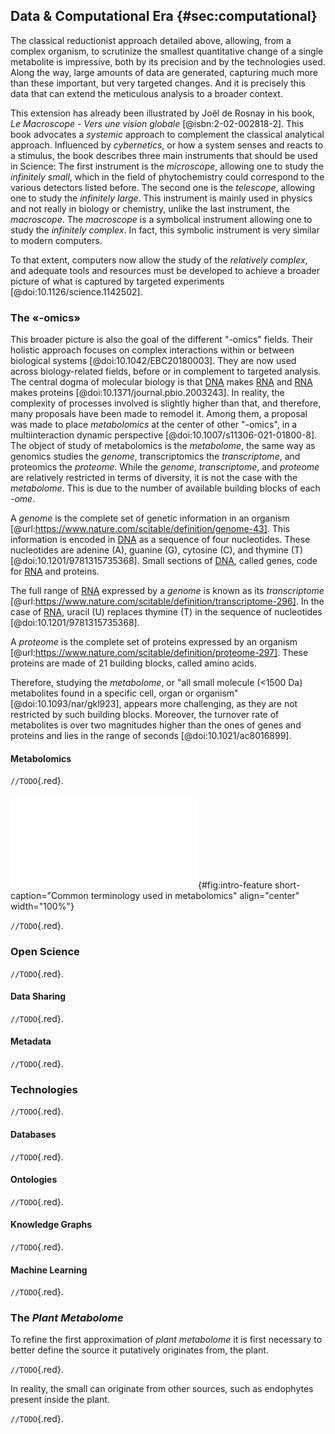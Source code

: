 ## Data & Computational Era {#sec:computational}

The classical reductionist approach detailed above, allowing, from a complex organism, to scrutinize the smallest quantitative change of a single metabolite is impressive, both by its precision and by the technologies used.
Along the way, large amounts of data are generated, capturing much more than these important, but very targeted changes.
And it is precisely this data that can extend the meticulous analysis to a broader context.

This extension has already been illustrated by Joël de Rosnay in his book, *Le Macroscope - Vers une vision globale* [@isbn:2-02-002818-2].
This book advocates a *systemic* approach to complement the classical analytical approach.
Influenced by *cybernetics*, or how a system senses and reacts to a stimulus, the book describes three main instruments that should be used in Science:
The first instrument is the *microscope*, allowing one to study the *infinitely small*, which in the field of phytochemistry could correspond to the various detectors listed before.
The second one is the *telescope*, allowing one to study the *infinitely large*.
This instrument is mainly used in physics and not really in biology or chemistry, unlike the last instrument, the *macroscope*.
The *macroscope* is a symbolical instrument allowing one to study the *infinitely complex*.
In fact, this symbolic instrument is very similar to modern computers.

To that extent, computers now allow the study of the *relatively complex*, and adequate tools and resources must be developed to achieve a broader picture of what is captured by targeted experiments [@doi:10.1126/science.1142502].

### The «-omics»

This broader picture is also the goal of the different "-omics" fields.
Their holistic approach focuses on complex interactions within or between biological systems [@doi:10.1042/EBC20180003].
They are now used across biology-related fields, before or in complement to targeted analysis.
The central dogma of molecular biology is that [DNA](#dna) makes [RNA](#rna) and [RNA](#rna) makes proteins [@doi:10.1371/journal.pbio.2003243].
In reality, the complexity of processes involved is slightly higher than that, and therefore, many proposals have been made to remodel it.
Among them, a proposal was made to place *metabolomics* at the center of other "-omics", in a multiinteraction dynamic perspective [@doi:10.1007/s11306-021-01800-8].
The object of study of metabolomics is the *metabolome*, the same way as genomics studies the *genome*, transcriptomics the *transcriptome*, and proteomics the *proteome*.
While the *genome*, *transcriptome*, and *proteome* are relatively restricted in terms of diversity, it is not the case with the *metabolome*.
This is due to the number of available building blocks of each *-ome*.

A *genome* is the complete set of genetic information in an organism [@url:https://www.nature.com/scitable/definition/genome-43]. 
This information is encoded in [DNA](#dna) as a sequence of four nucleotides.
These nucleotides are adenine (A), guanine (G), cytosine (C), and thymine (T) [@doi:10.1201/9781315735368].
Small sections of [DNA](#dna), called genes, code for [RNA](#rna) and proteins.

The full range of [RNA](#rna) expressed by a *genome* is known as its *transcriptome* [@url:https://www.nature.com/scitable/definition/transcriptome-296].
In the case of [RNA](#rna), uracil (U) replaces thymine (T) in the sequence of nucleotides [@doi:10.1201/9781315735368].

A *proteome* is the complete set of proteins expressed by an organism [@url:https://www.nature.com/scitable/definition/proteome-297].
These proteins are made of 21 building blocks, called amino acids.

Therefore, studying the *metabolome*, or "all small molecule (<1500 Da) metabolites found in a specific cell, organ or organism" [@doi:10.1093/nar/gkl923], appears more challenging, as they are not restricted by such building blocks.
Moreover, the turnover rate of metabolites is over two magnitudes higher than the ones of genes and proteins and lies in the range of seconds [@doi:10.1021/ac8016899].

#### Metabolomics

`//TODO`{.red}.

![**Common terminology used in metabolomics**. The notions of *chromatogram*, *spectrum*, *peak*, *feature* and *feature list (or table)* are illustrated.](images/intro-feature.pdf "intro-feature"){#fig:intro-feature short-caption="Common terminology used in metabolomics" align="center" width="100%"}

`//TODO`{.red}.

<!-- 

JL bentham science [@doi:10.2174/092986713805288932]

Mass Spectrometry and Informatics: Distribution of Molecules in the PubChem Database and General Requirements for Mass Accuracy in Surface Analysis [@doi:10.1021/ac200067s]

Toward Merging Untargeted and Targeted Methods in Mass Spectrometry-Based Metabolomics and Lipidomics [@doi:10.1021/acs.analchem.5b04491]

ms-metabolomics [@doi:10.1074/jbc.R111.238691]

number 2 [@doi:10.1002/cbic.200500151]

High-throughput discovery metabolomics [@doi:10.1016/j.copbio.2014.08.006]

Defining the Metabolome: Size, Flux, and Regulation [@doi:10.1016/j.molcel.2015.04.021]

anNET: a tool for network-embedded thermodynamic analysis of
quantitative metabolome data [@doi:10.1186/1471-2105-9-199]

The million metabolome [@doi:10.1021/acs.chemrestox.6b00179]

Computational approaches for systems metabolomics [@doi:10.1016/j.copbio.2016.04.009]

Wishart progress computational metabolomics [@doi:10.1093/bib/bbm030]

Current approaches and challenges for the metabolite profiling of complex natural extracts [@doi:10.1016/j.chroma.2014.10.091]

The evolution of analytical chemistry methods in foodomics [@doi:10.1016/j.chroma.2015.09.007]

From chromatogram to analyte to metabolite. How to pick horses for courses from the massive web resources for mass spectral plant metabolomics [@doi:10.1093/gigascience/gix037]

Specialized Plant Metabolites: Diversity and Biosynthesis [@doi:10.1002/9783527686063.ch2]

MetaboAnalyst 2.0—a comprehensive server for metabolomic data analysis [@doi:10.1093/nar/gks374]
OTHERS

A Modification of the Jaccard–Tanimoto Similarity Index for Diverse Selection of Chemical Compounds Using Binary Strings [@doi:10.1198/004017002317375064]

MetaDB a data processing workflow in untargeted MS-based metabolomics experiments [@doi:10.3389/fbioe.2014.00072]

The future of metabolic phytochemistry: larger numbers of metabolites, higher resolution, greater understanding [@doi:10.1016/j.phytochem.2007.07.010]

Plant metabolomics: large-scale phytochemistry in the functional genomics era [@doi:10/ch97dw]

Current practice of liquid chromatography-mass spectrometry in metabolomics and metabonomics [@doi:10.1016/j.jpba.2013.06.032]

Selection and characterization of botanical natural products for research studies: a NaPDI center recommended approach [@doi:10.1039/C8NP00065D]

CAMERA: An Integrated Strategy for Compound Spectra Extraction and Annotation of Liquid Chromatography/Mass Spectrometry Data Sets [@doi:10.1021/ac202450g]

In silico prediction and automatic LC-MSn annotation of green tea metabolites in urine [@doi:10.1021/ac403875b]

HERMES: a molecular-formula-oriented method to target the metabolome [@doi:10.1038/s41592-021-01307-z]

xMSannotator: An R package for network- based annotation of high-resolution metabolomics data [@doi:10.1021/acs.analchem.6b01214]

iMet: A Network-Based Computational Tool to Assist in the Annotation of Metabolites from Tandem Mass Spectra [@doi:10.1021/acs.analchem.6b04512]

Strategies and Challenges in Method Development and Validation for the Absolute Quantification of Endogenous Biomarker Metabolites Using Liquid Chromatography-Tandem Mass Spectrometry [@doi:10.1002/mas.21607]

High-throughput mass spectrometry scheme for screening and quantification of flavonoids in antioxidant nutraceuticals [@doi:10.1016/j.chroma.2019.460408]

Multi-omics integration in biomedical research – A metabolomics-centric review [@doi:10.1016/j.aca.2020.10.038]

NMR metabolomics [@doi:10/dgtr9s]

Two dimensional NMR spectroscopic approaches for exploring plant metabolome: A review [@doi:10.1016/j.jare.2014.10.003]

QA/QC [@doi:10.1007/s11306-022-01926-3]
 -->

### Open Science

`//TODO`{.red}.

<!-- 
Formatting Open Science: agilely creating multiple document formats for academic manuscripts with Pandoc Scholar [@doi:10.7717/peerj-cs.112]

How to make models more useful [@doi:10/h9kz]

Wikidata and the bibliography of life [@doi:10.7717/peerj.13712]

A Quick Guide to Software Licensing for the Scientist-Programmer [@doi:10.1371/journal.pcbi.1002598] 
-->

#### Data Sharing

`//TODO`{.red}.

#### Metadata

`//TODO`{.red}.

### Technologies

`//TODO`{.red}.

#### Databases

`//TODO`{.red}.

<!-- 
Tsugawa databases deepen understanding of metabolisms [@doi:10.1016/j.copbio.2018.01.008]

RIKEN tandem mass spectral database (ReSpect) for phytochemicals: A plant-specific MS/MS-based data resource and database [@doi:10.1016/j.phytochem.2012.07.007]

FlavonQ [@doi:10.1021/acs.analchem.5b02624]
FlavonQ DB [@doi:10/h83p] 
-->

#### Ontologies

`//TODO`{.red}.

#### Knowledge Graphs

`//TODO`{.red}.

#### Machine Learning

`//TODO`{.red}.

<!-- 
Dot product [@doi:10/bhw492]

Weightings [@doi:10.1093/bioinformatics/bts083]

New methods (Spec2Vec and consorts)

Prediction of HPLC Retention Index Using Artificial Neural Networks and IGroup E-State Indices [@doi:10.1021/ci9000162]

-->

### The *Plant Metabolome*

To refine the first approximation of *plant metabolome* it is first necessary to better define the source it putatively originates from, the plant.

`//TODO`{.red}.

In reality, the small can originate from other sources, such as endophytes present inside the plant.

`//TODO`{.red}.

<!-- 

Recent progress in the development of metabolome databases for plant systems biology [@doi:10.3389/fpls.2013.00073]

From waste products to ecochemicals: Fifty years research of plant secondary metabolism [@doi:10.1016/j.phytochem.2007.09.017]

microbiome effect on metabolome [@doi:10.1073/pnas.0812874106]

reading the metabolic fine print [@doi:10.1038/embor.2008.236]

in reality, holobiont [@doi:10.1016/j.mib.2017.07.001]

if needed hologenome [@doi:10.1186/s40168-018-0457-9]

big endophyte book [@doi:10.1007/978-3-319-90484-9_9]

endophytes [@doi:10.3389/fmicb.2016.01538]

number 2 [@doi:10.3389/fbioe.2020.00467] 
-->

<!-- 
NP Rollinger
Virtual screening for the discovery of bioactive natural products [@doi:10.1007/978-3-7643-8117-2_6]
Integrated in Silico Tools for Exploiting the Natural Products’ Bioactivity [@doi:10.1055/s-2006-941506] 
-->